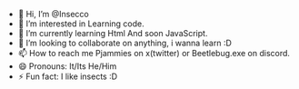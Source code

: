 - 👋 Hi, I’m @Insecco
- 👀 I’m interested in Learning code.
- 🌱 I’m currently learning Html And soon JavaScript.
- 💞️ I’m looking to collaborate on anything, i wanna learn :D
- 📫 How to reach me Pjammies on x(twitter) or Beetlebug.exe on discord.
- 😄 Pronouns: It/Its He/Him
- ⚡ Fun fact: I like insects :D

<!---
Insecco/Insecco is a ✨ special ✨ repository because its `README.md` (this file) appears on your GitHub profile.
You can click the Preview link to take a look at your changes.
--->
